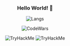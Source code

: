 

<div align="center"> 

### Hello World! 👋


  
![Langs](https://github-readme-stats.vercel.app/api/top-langs/?username=Adekri&theme=dark)

![CodeWars](https://www.codewars.com/users/Adekri/badges/small)

<img src="https://tryhackme-badges.s3.amazonaws.com/Adekri.png?4" alt="TryHackMe">
<img src="https://tryhackme.com/badge/2496282" alt="TryHackMe">
</div> 

